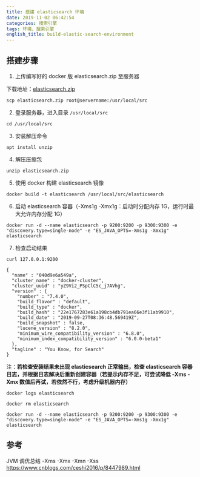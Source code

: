 ```yaml
---
title: 搭建 elasticsearch 环境
date: 2019-11-02 06:42:54
categories: 搜索引擎
tags: 环境、搜索引擎
english_title: build-elastic-search-environment
---
```


## 搭建步骤

1. 上传编写好的 docker 版 elasticsearch.zip 至服务器

下载地址：[elasticsearch.zip](elasticsearch.zip)

`scp elasticsearch.zip root@servername:/usr/local/src`

2. 登录服务器，进入目录 `/usr/local/src`

`cd /usr/local/src`

3. 安装解压命令

`apt install unzip`

4. 解压压缩包

`unzip elasticsearch.zip`

5. 使用 docker 构建 elasticsearch 镜像

`docker build -t elasticsearch /usr/local/src/elasticsearch`

6. 启动 elasticsearch 容器（-Xms1g -Xmx1g：启动时分配内存 1G，运行时最大允许内存分配 1G）

`docker run -d --name elasticsearch -p 9200:9200 -p 9300:9300 -e "discovery.type=single-node" -e "ES_JAVA_OPTS=-Xms1g -Xmx1g" elasticsearch`

7. 检查启动结果

`curl 127.0.0.1:9200`

```
{
  "name" : "040d9e6a549a",
  "cluster_name" : "docker-cluster",
  "cluster_uuid" : "yZ9Vi2_PSpClC5c_j7AVhg",
  "version" : {
    "number" : "7.4.0",
    "build_flavor" : "default",
    "build_type" : "docker",
    "build_hash" : "22e1767283e61a198cb4db791ea66e3f11ab9910",
    "build_date" : "2019-09-27T08:36:48.569419Z",
    "build_snapshot" : false,
    "lucene_version" : "8.2.0",
    "minimum_wire_compatibility_version" : "6.8.0",
    "minimum_index_compatibility_version" : "6.0.0-beta1"
  },
  "tagline" : "You Know, for Search"
}
```

注：**若检查安装结果未出现 elasticsearch 正常输出，检查 elasticsearch 容器日志，并根据日志解决后重新创建容器（若提示内存不足，可尝试降低 -Xms -Xmx 数值后再试，若依然不行，考虑升级机器内存）**
```
docker logs elasticsearch

docker rm elasticsearch

docker run -d --name elasticsearch -p 9200:9200 -p 9300:9300 -e "discovery.type=single-node" -e "ES_JAVA_OPTS=-Xms1g -Xmx1g" elasticsearch
```

## 参考
JVM 调优总结 -Xms -Xmx -Xmn -Xss
https://www.cnblogs.com/ceshi2016/p/8447989.html
